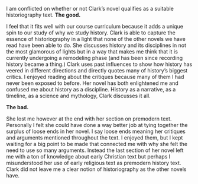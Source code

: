 I am conflicted on whether or not Clark’s novel qualifies as a suitable historiography text. 
<b>The good.</b>
<p>I feel that it fits well with our course curriculum because it adds a unique spin to our study of why we study history. Clark is able to capture the essence of historiography in a light that none of the other novels we have read have been able to do. She discusses history and its disciplines in not the most glamorous of lights but in a way that makes me think that it is currently undergoing a remodeling phase (and has been since recording history became a thing.) Clark uses past influences to show how history has veered in different directions and directly quotes many of history’s biggest critics. I enjoyed reading about the critiques because many of them I had never been exposed to before. Her novel has both enlightened me and confused me about history as a discipline. History as a narrative, as a timeline, as a science and mythology, Clark discusses it all.</p>
<b> The bad.</b>
<p> She lost me however at the end with her section on premodern text. Personally I felt she could have done a way better job at tying together the surplus of loose ends in her novel. I say loose ends meaning her critiques and arguments mentioned throughout the text. I enjoyed them, but I kept waiting for a big point to be made that connected me with why she felt the need to use so many arguments. Instead the last section of her novel left me with a ton of knowledge about early Christian text but perhaps I misunderstood her use of early religious text as premodern history text. Clark did not leave me a clear notion of historiography as the other novels have. </p>
